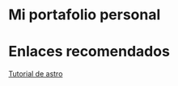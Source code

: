 # Mi portafolio personal

# Enlaces recomendados

[Tutorial de astro](https://docs.astro.build/es/tutorial/0-introduction/1/)
